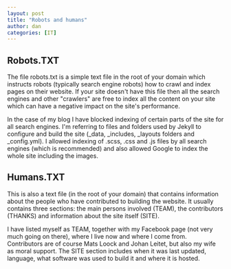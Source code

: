 ```yaml
---
layout: post
title: "Robots and humans"
author: dan
categories: [IT]
---
```


## Robots.TXT

The file robots.txt is a simple text file in the root of your domain which instructs robots (typically search engine robots) how to crawl and index pages on their website. If your site doesn't have this file then all the search engines and other "crawlers" are free to index all the content on your site which can have a negative impact on the site's performance.

In the case of my blog I have blocked indexing of certain parts of the site for all search engines. I'm referring to files and folders used by Jekyll to configure and build the site (_data, _includes, _layouts folders and _config.yml). I allowed indexing of .scss, .css and .js files by all search engines (which is recommended) and also allowed Google to index the whole site including the images.

## Humans.TXT

This is also a text file (in the root of your domain) that contains information about the people who have contributed to building the website. It usually contains three sections: the main persons involved (TEAM), the contributors (THANKS) and information about the site itself (SITE).

I have listed myself as TEAM, together with my Facebook page (not very much going on there), where I live now and where I come from. Contributors are of course Mats Loock and Johan Leitet, but also my wife as moral support. The SITE section includes when it was last updated, language, what software was used to build it and where it is hosted.